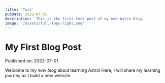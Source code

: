 ```yaml
---
title: 'Test'
pubDate: 2022-07-01
description: 'This is the first test post of my new Astro blog.'
image: '/assets/full-logo-light.png'
---
```

# My First Blog Post

Published on: 2022-07-01

Welcome to my _new blog_ about learning Astro! Here, I will share my learning journey as I build a new website.

